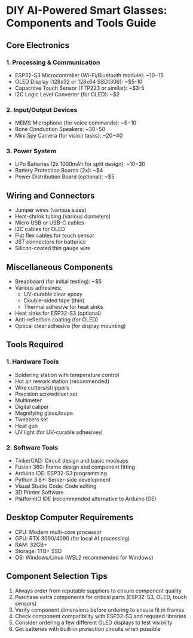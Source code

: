 # DIY AI-Powered Smart Glasses: Components and Tools Guide

## Core Electronics

### 1. Processing & Communication
* ESP32-S3 Microcontroller (Wi-Fi/Bluetooth module): ~$10-$15
* OLED Display (128x32 or 128x64 SSD1306): ~$5-10
* Capacitive Touch Sensor (TTP223 or similar): ~$3-5
* I2C Logic Level Converter (for OLED): ~$2

### 2. Input/Output Devices
* MEMS Microphone (for voice commands): ~$5-$10
* Bone Conduction Speakers: ~$30-$50
* Mini Spy Camera (for vision tasks): ~$20-$40

### 3. Power System
* LiPo Batteries (2x 1000mAh for split design): ~$10-$30
* Battery Protection Boards (2x): ~$4
* Power Distribution Board (optional): ~$5

## Wiring and Connectors
* Jumper wires (various sizes)
* Heat-shrink tubing (various diameters)
* Micro USB or USB-C cables
* I2C cables for OLED
* Flat flex cables for touch sensor
* JST connectors for batteries
* Silicon-coated thin gauge wire

## Miscellaneous Components
* Breadboard (for initial testing): ~$5
* Various adhesives:
  - UV-curable clear epoxy
  - Double-sided tape (thin)
  - Thermal adhesive for heat sinks
* Heat sinks for ESP32-S3 (optional)
* Anti-reflection coating (for OLED)
* Optical clear adhesive (for display mounting)

## Tools Required

### 1. Hardware Tools
* Soldering station with temperature control
* Hot air rework station (recommended)
* Wire cutters/strippers
* Precision screwdriver set
* Multimeter
* Digital caliper
* Magnifying glass/loupe
* Tweezers set
* Heat gun
* UV light (for UV-curable adhesives)

### 2. Software Tools
* TinkerCAD: Circuit design and basic mockups
* Fusion 360: Frame design and component fitting
* Arduino IDE: ESP32-S3 programming
* Python 3.8+: Server-side development
* Visual Studio Code: Code editing
* 3D Printer Software
* PlatformIO IDE (recommended alternative to Arduino IDE)

## Desktop Computer Requirements
* CPU: Modern multi-core processor
* GPU: RTX 3090/4090 (for local AI processing)
* RAM: 32GB+ 
* Storage: 1TB+ SSD
* OS: Windows/Linux (WSL2 recommended for Windows)

## Component Selection Tips
1. Always order from reputable suppliers to ensure component quality
2. Purchase extra components for critical parts (ESP32-S3, OLED, touch sensors)
3. Verify component dimensions before ordering to ensure fit in frames
4. Check component compatibility with ESP32-S3 and required libraries
5. Consider ordering a few different OLED displays to test visibility
6. Get batteries with built-in protection circuits when possible